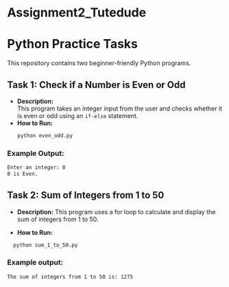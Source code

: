 # Assignment2_Tutedude
# Python Practice Tasks

This repository contains two beginner-friendly Python programs.

## **Task 1: Check if a Number is Even or Odd**
- **Description:**  
  This program takes an integer input from the user and checks whether it is even or odd using an `if-else` statement.
- **How to Run:**  
  ```bash
  python even_odd.py
  ```
### Example Output:

```bash
Enter an integer: 8
8 is Even.
```

## Task 2: Sum of Integers from 1 to 50

- **Description:**
  This program uses a for loop to calculate and display the sum of integers from 1 to 50.

- **How to Run:**

```bash
  python sum_1_to_50.py
```

### Example output:

```bash
The sum of integers from 1 to 50 is: 1275
```
